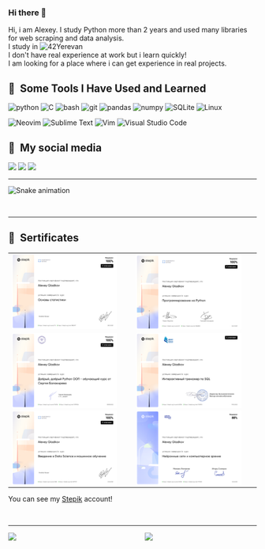 ### Hi there 👋

Hi, i am Alexey. I study Python more than 2 years and used many libraries for web scraping and data analysis.<br />
I study in ![42Yerevan](https://42yerevan.am/) <br /> 
I don't have real experience at work but i learn quickly!<br />
I am looking for a place where i can get experience in real projects.<br />

<!-- ![gif](https://media2.giphy.com/media/f3iwJFOVOwuy7K6FFw/giphy.gif?cid=ecf05e47qcvpc0fi5uhta7wdtnbcw0vd5dyzr4vvncreecmt&rid=giphy.gif&ct=g)<br /> -->

<h2 > 🚀 &nbsp;Some Tools I Have Used and Learned</h2>
<p align="left">
<img src="https://cdn.jsdelivr.net/gh/devicons/devicon/icons/python/python-original-wordmark.svg" alt="python" height="60" width="60"/>
<img src="https://cdn.jsdelivr.net/gh/devicons/devicon/icons/c/c-original.svg" alt="C" height="60" width="60"/>
<img src="https://cdn.jsdelivr.net/gh/devicons/devicon/icons/bash/bash-original.svg" alt="bash" height="60" width="60"/>
<img src="https://cdn.jsdelivr.net/gh/devicons/devicon/icons/git/git-plain.svg"  alt="git" height="60" width="60"/>
<img src="https://cdn.jsdelivr.net/gh/devicons/devicon/icons/pandas/pandas-original-wordmark.svg" alt="pandas" height="60" width="60"/>
<img src="https://cdn.jsdelivr.net/gh/devicons/devicon/icons/numpy/numpy-original-wordmark.svg" alt="numpy" height="60" width="60"/>
<img src="https://cdn.jsdelivr.net/gh/devicons/devicon/icons/sqlite/sqlite-original-wordmark.svg" alt="SQLite" height="60" width="60"/>
<img src="https://cdn.jsdelivr.net/gh/devicons/devicon/icons/linux/linux-original.svg" alt="Linux" height="60" width="60"/>
</p>

![Neovim](https://img.shields.io/badge/NeoVim-%2357A143.svg?&style=for-the-badge&logo=neovim&logoColor=white)
![Sublime Text](https://img.shields.io/badge/sublime_text-%23575757.svg?style=for-the-badge&logo=sublime-text&logoColor=important)
![Vim](https://img.shields.io/badge/VIM-%2311AB00.svg?style=for-the-badge&logo=vim&logoColor=white)
![Visual Studio Code](https://img.shields.io/badge/Visual%20Studio%20Code-0078d7.svg?style=for-the-badge&logo=visual-studio-code&logoColor=white)

<h2 > 🚀 &nbsp;My social media</h2>
<a href="https://www.facebook.com/profile.php?id=100088166472982"><img src="https://img.shields.io/badge/Facebook-%231877F2.svg?style=for-the-badge&logo=Facebook&logoColor=white" /></a>
<a href="https://www.linkedin.com/in/alexey-gladkov-6208b9258/"><img src="https://img.shields.io/badge/linkedin-%230077B5.svg?style=for-the-badge&logo=linkedin&logoColor=white" /></a>
<a href="https://t.me/adamsonbor"><img src="https://img.shields.io/badge/Telegram-2CA5E0?style=for-the-badge&logo=telegram&logoColor=white" /></a>

<br />
<hr>

![Snake animation](https://github.com/thepiyushmalhotra/thepiyushmalhotra/blob/output/github-contribution-grid-snake.svg)

<br />
<hr>

<h2 > 🚀 &nbsp;Sertificates</h2>

<table>
<tr>
<td><a href="https://stepik.org/cert/882497" align="center"><img src="./certiificates/statistic.png" width="90%"/></a></td>
<td><a href="https://stepik.org/cert/866805" align="center"><img src="./certiificates/Python.png"  width="90%" align="center"/></a></td>
</tr>
<tr>
<td><a href="https://stepik.org/cert/1599206" align="center"><img src="./certiificates/OOP.png"  width="90%" align="center"/></a></td>
<td><a href="https://stepik.org/cert/1518712" align="center"><img src="./certiificates/sql.png"  width="90%" align="center"/></a></td>
</tr>
<td><a href="https://stepik.org/cert/897137" align="center"><img src="./certiificates/ML.png"  width="90%" align="center"/></a></td>
<td><a href="https://stepik.org/cert/911300" align="center"><img src="./certiificates/nn.png"  width="90%" align="center"/></a></td>
</tr>
</table>

You can see my <a href="https://stepik.org/users/292380718">Stepik</a> account!

<br />
<hr>

<div style="display:flex">
<img style="height:auto; width:55%" src="https://github-readme-stats.vercel.app/api?username=adamsonbor&show_icons=true&theme=radical&hide_border=true"/>
<img style="height:auto; width:40%" src="https://github-readme-stats.vercel.app/api/top-langs/?username=adamsonbor&theme=radical&hide_border=true&layout=compact)](https://github.com/anuraghazra/github-readme-stats"/>
</div>
